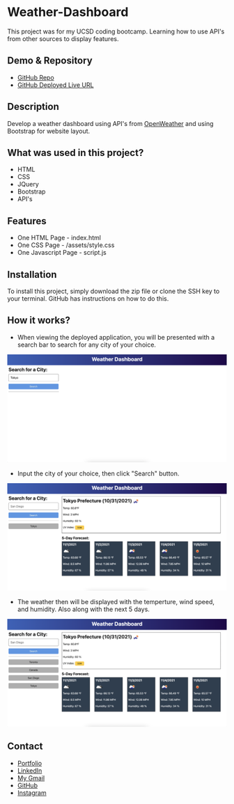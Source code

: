 # Weather-Dashboard

This project was for my UCSD coding bootcamp. Learning how to use API's from other sources to display features. 

## Demo & Repository

* [GitHub Repo](https://github.com/latommyla/Weather-Dashboard)
* [GitHub Deployed Live URL](https://latommyla.github.io/Weather-Dashboard/)

## Description

Develop a weather dashboard using API's from [OpenWeather](https://openweathermap.org/api/one-call-api) and using Bootstrap for website layout.

## What was used in this project?

- HTML
- CSS
- JQuery
- Bootstrap
- API's

## Features

- One HTML Page - index.html
- One CSS Page - /assets/style.css
- One Javascript Page - script.js

## Installation

To install this project, simply download the zip file or clone the SSH key to your terminal. GitHub has instructions on how to do this.

## How it works?

- When viewing the deployed application, you will be presented with a search bar to search for any city of your choice.

<img src="./assets/images/demo1.png" alt="mainpage" title="mainpage">

- Input the city of your choice, then click "Search" button.

<img src="./assets/images/demo2.png" alt="searchbar" title="searchbar">

- The weather then will be displayed with the temperture, wind speed, and humidity. Also along with the next 5 days.

<img src="./assets/images/demo3.png" alt="currentforecast" title="currentforecast">



## Contact 

- [Portfolio](https://latommyla.github.io/TL-Portfolio/)
- [LinkedIn](https://www.linkedin.com/in/tommymla/)
- [My Gmail](mailto:tommyl.dmd@gmail.com)
- [GitHub](https://github.com/latommyla)
- [Instagram](https://instagram.com/latommyla)